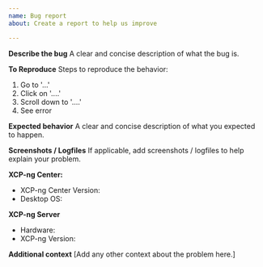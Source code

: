 ```yaml
---
name: Bug report
about: Create a report to help us improve

---
```


**Describe the bug**
A clear and concise description of what the bug is.

**To Reproduce**
Steps to reproduce the behavior:
1. Go to '...'
2. Click on '....'
3. Scroll down to '....'
4. See error

**Expected behavior**
A clear and concise description of what you expected to happen.

**Screenshots / Logfiles**
If applicable, add screenshots / logfiles to help explain your problem.

**XCP-ng Center:**
 - XCP-ng Center Version:
 - Desktop OS:

**XCP-ng Server**
 - Hardware:
 - XCP-ng Version:

**Additional context**
[Add any other context about the problem here.]
